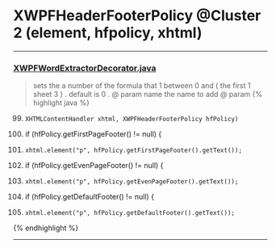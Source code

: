 # XWPFHeaderFooterPolicy @Cluster 2 (element, hfpolicy, xhtml)

***

### [XWPFWordExtractorDecorator.java](https://searchcode.com/codesearch/view/111785573/)
> sets the a number of the formula that 1 between 0 and ( the first 1 sheet 3 ) . default is 0 . @ param name the name to add @ param 
{% highlight java %}
99.     XHTMLContentHandler xhtml, XWPFHeaderFooterPolicy hfPolicy)
102. if (hfPolicy.getFirstPageFooter() != null) {
103.     xhtml.element("p", hfPolicy.getFirstPageFooter().getText());
105. if (hfPolicy.getEvenPageFooter() != null) {
106.     xhtml.element("p", hfPolicy.getEvenPageFooter().getText());
108. if (hfPolicy.getDefaultFooter() != null) {
109.     xhtml.element("p", hfPolicy.getDefaultFooter().getText());
{% endhighlight %}

***

